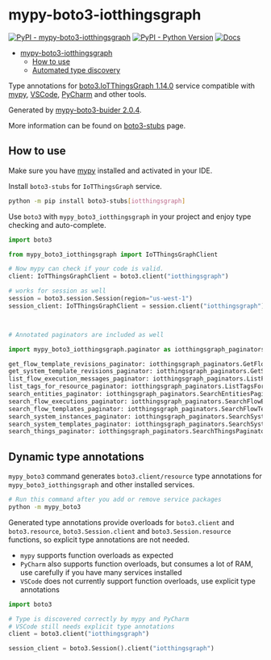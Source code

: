 # mypy-boto3-iotthingsgraph

[![PyPI - mypy-boto3-iotthingsgraph](https://img.shields.io/pypi/v/mypy-boto3-iotthingsgraph.svg?color=blue)](https://pypi.org/project/mypy-boto3-iotthingsgraph)
[![PyPI - Python Version](https://img.shields.io/pypi/pyversions/mypy-boto3-iotthingsgraph.svg?color=blue)](https://pypi.org/project/mypy-boto3-iotthingsgraph)
[![Docs](https://img.shields.io/readthedocs/mypy-boto3-builder.svg?color=blue)](https://mypy-boto3-builder.readthedocs.io/)

- [mypy-boto3-iotthingsgraph](#mypy-boto3-iotthingsgraph)
  - [How to use](#how-to-use)
  - [Automated type discovery](#automated-type-discovery)

Type annotations for
[boto3.IoTThingsGraph 1.14.0](https://boto3.amazonaws.com/v1/documentation/api/1.14.0/reference/services/iotthingsgraph.html#IoTThingsGraph) service
compatible with [mypy](https://github.com/python/mypy), [VSCode](https://code.visualstudio.com/),
[PyCharm](https://www.jetbrains.com/pycharm/) and other tools.

Generated by [mypy-boto3-buider 2.0.4](https://github.com/vemel/mypy_boto3_builder).

More information can be found on [boto3-stubs](https://pypi.org/project/boto3-stubs/) page.

## How to use

Make sure you have [mypy](https://github.com/python/mypy) installed and activated in your IDE.

Install `boto3-stubs` for `IoTThingsGraph` service.

```bash
python -m pip install boto3-stubs[iotthingsgraph]
```

Use `boto3` with `mypy_boto3_iotthingsgraph` in your project and enjoy type checking and auto-complete.

```python
import boto3

from mypy_boto3_iotthingsgraph import IoTThingsGraphClient

# Now mypy can check if your code is valid.
client: IoTThingsGraphClient = boto3.client("iotthingsgraph")

# works for session as well
session = boto3.session.Session(region="us-west-1")
session_client: IoTThingsGraphClient = session.client("iotthingsgraph")



# Annotated paginators are included as well

import mypy_boto3_iotthingsgraph.paginator as iotthingsgraph_paginators

get_flow_template_revisions_paginator: iotthingsgraph_paginators.GetFlowTemplateRevisionsPaginator = client.get_paginator("get_flow_template_revisions")
get_system_template_revisions_paginator: iotthingsgraph_paginators.GetSystemTemplateRevisionsPaginator = client.get_paginator("get_system_template_revisions")
list_flow_execution_messages_paginator: iotthingsgraph_paginators.ListFlowExecutionMessagesPaginator = client.get_paginator("list_flow_execution_messages")
list_tags_for_resource_paginator: iotthingsgraph_paginators.ListTagsForResourcePaginator = client.get_paginator("list_tags_for_resource")
search_entities_paginator: iotthingsgraph_paginators.SearchEntitiesPaginator = client.get_paginator("search_entities")
search_flow_executions_paginator: iotthingsgraph_paginators.SearchFlowExecutionsPaginator = client.get_paginator("search_flow_executions")
search_flow_templates_paginator: iotthingsgraph_paginators.SearchFlowTemplatesPaginator = client.get_paginator("search_flow_templates")
search_system_instances_paginator: iotthingsgraph_paginators.SearchSystemInstancesPaginator = client.get_paginator("search_system_instances")
search_system_templates_paginator: iotthingsgraph_paginators.SearchSystemTemplatesPaginator = client.get_paginator("search_system_templates")
search_things_paginator: iotthingsgraph_paginators.SearchThingsPaginator = client.get_paginator("search_things")
```

## Dynamic type annotations

`mypy_boto3` command generates `boto3.client/resource` type annotations for
`mypy_boto3_iotthingsgraph` and other installed services.

```bash
# Run this command after you add or remove service packages
python -m mypy_boto3
```

Generated type annotations provide overloads for `boto3.client` and `boto3.resource`,
`boto3.Session.client` and `boto3.Session.resource` functions,
so explicit type annotations are not needed.

- `mypy` supports function overloads as expected
- `PyCharm` also supports function overloads, but consumes a lot of RAM, use carefully if you have many services installed
- `VSCode` does not currently support function overloads, use explicit type annotations

```python
import boto3

# Type is discovered correctly by mypy and PyCharm
# VSCode still needs explicit type annotations
client = boto3.client("iotthingsgraph")

session_client = boto3.Session().client("iotthingsgraph")
```